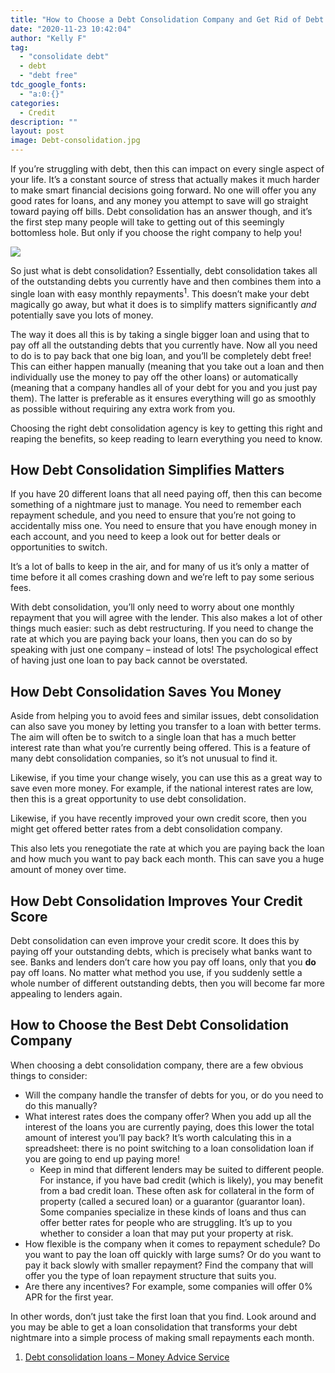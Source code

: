 ```yaml
---
title: "How to Choose a Debt Consolidation Company and Get Rid of Debt Fast"
date: "2020-11-23 10:42:04"
author: "Kelly F"
tag:
  - "consolidate debt"
  - debt
  - "debt free"
tdc_google_fonts:
  - "a:0:{}"
categories:
  - Credit
description: ""
layout: post
image: Debt-consolidation.jpg
---
```


If you’re struggling with debt, then this can impact on every single aspect of your life. It’s a constant source of stress that actually makes it much harder to make smart financial decisions going forward. No one will offer you any good rates for loans, and any money you attempt to save will go straight toward paying off bills. Debt consolidation has an answer though, and it’s the first step many people will take to getting out of this seemingly bottomless hole. But only if you choose the right company to help you!

![](../uploads/2020/06/Debt-consolidation.jpg)

So just what is debt consolidation? Essentially, debt consolidation takes all of the outstanding debts you currently have and then combines them into a single loan with easy monthly repayments<sup>1</sup>. This doesn’t make your debt magically go away, but what it does is to simplify matters significantly _and_ potentially save you lots of money.

The way it does all this is by taking a single bigger loan and using that to pay off all the outstanding debts that you currently have. Now all you need to do is to pay back that one big loan, and you’ll be completely debt free! This can either happen manually (meaning that you take out a loan and then individually use the money to pay off the other loans) or automatically (meaning that a company handles all of your debt for you and you just pay them). The latter is preferable as it ensures everything will go as smoothly as possible without requiring any extra work from you.

Choosing the right debt consolidation agency is key to getting this right and reaping the benefits, so keep reading to learn everything you need to know.

## How Debt Consolidation Simplifies Matters

If you have 20 different loans that all need paying off, then this can become something of a nightmare just to manage. You need to remember each repayment schedule, and you need to ensure that you’re not going to accidentally miss one. You need to ensure that you have enough money in each account, and you need to keep a look out for better deals or opportunities to switch.

It’s a lot of balls to keep in the air, and for many of us it’s only a matter of time before it all comes crashing down and we’re left to pay some serious fees.

With debt consolidation, you’ll only need to worry about one monthly repayment that you will agree with the lender. This also makes a lot of other things much easier: such as debt restructuring. If you need to change the rate at which you are paying back your loans, then you can do so by speaking with just one company – instead of lots! The psychological effect of having just one loan to pay back cannot be overstated.

## How Debt Consolidation Saves You Money

Aside from helping you to avoid fees and similar issues, debt consolidation can also save you money by letting you transfer to a loan with better terms. The aim will often be to switch to a single loan that has a much better interest rate than what you’re currently being offered. This is a feature of many debt consolidation companies, so it’s not unusual to find it.

Likewise, if you time your change wisely, you can use this as a great way to save even more money. For example, if the national interest rates are low, then this is a great opportunity to use debt consolidation.

Likewise, if you have recently improved your own credit score, then you might get offered better rates from a debt consolidation company.

This also lets you renegotiate the rate at which you are paying back the loan and how much you want to pay back each month. This can save you a huge amount of money over time.

## How Debt Consolidation Improves Your Credit Score

Debt consolidation can even improve your credit score. It does this by paying off your outstanding debts, which is precisely what banks want to see. Banks and lenders don’t care how you pay off loans, only that you **do** pay off loans. No matter what method you use, if you suddenly settle a whole number of different outstanding debts, then you will become far more appealing to lenders again.

## How to Choose the Best Debt Consolidation Company

When choosing a debt consolidation company, there are a few obvious things to consider:

- Will the company handle the transfer of debts for you, or do you need to do this manually?
- What interest rates does the company offer? When you add up all the interest of the loans you are currently paying, does this lower the total amount of interest you’ll pay back? It’s worth calculating this in a spreadsheet: there is no point switching to a loan consolidation loan if you are going to end up paying more!
  - Keep in mind that different lenders may be suited to different people. For instance, if you have bad credit (which is likely), you may benefit from a bad credit loan. These often ask for collateral in the form of property (called a secured loan) or a guarantor (guarantor loan). Some companies specialize in these kinds of loans and thus can offer better rates for people who are struggling. It’s up to you whether to consider a loan that may put your property at risk.
- How flexible is the company when it comes to repayment schedule? Do you want to pay the loan off quickly with large sums? Or do you want to pay it back slowly with smaller repayment? Find the company that will offer you the type of loan repayment structure that suits you.
- Are there any incentives? For example, some companies will offer 0% APR for the first year.

In other words, don’t just take the first loan that you find. Look around and you may be able to get a loan consolidation that transforms your debt nightmare into a simple process of making small repayments each month.

1. [Debt consolidation loans – Money Advice Service](https://www.moneyadviceservice.org.uk/en/articles/debt-consolidation-loans)
